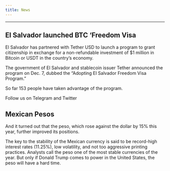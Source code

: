 ```yaml
---
title: News
---
```




---

El Salvador launched BTC ‘Freedom Visa
---

El Salvador has partnered with Tether USD to launch a program to grant citizenship in exchange for a non-refundable investment of $1 million in Bitcoin or USDT in the country’s economy.

The government of El Salvador and stablecoin issuer Tether announced the program on Dec. 7, dubbed the “Adopting El Salvador Freedom Visa Program.”

So far 153 people have taken advantage of the program.

Follow us on Telegram and Twitter

Mexican Pesos 
---

And it turned out that the peso, which rose against the dollar by 15% this year, further improved its positions.

The key to the stability of the Mexican currency is said to be record-high interest rates (11.25%), low volatility, and not too aggressive printing practices. Analysts call the peso one of the most stable currencies of the year. But only if Donald Trump comes to power in the United States, the peso will have a hard time. 